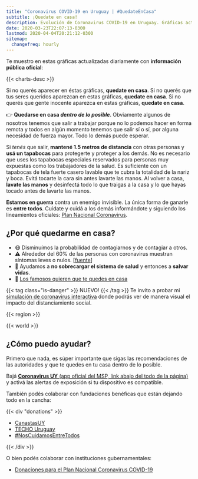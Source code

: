 ```yaml
---
title: "Coronavirus COVID-19 en Uruguay | #QuedateEnCasa"
subtitle: ¡Quedate en casa!
description: Evolución de Coronavirus COVID-19 en Uruguay. Gráficas actualizadas diariamente con información oficial. Si no querés aparecer en este sitio, quedate en casa.
date: 2020-03-23T22:07:13-0300
lastmod: 2020-04-04T20:21:12-0300
sitemap:
  changefreq: hourly
---
```

<!--
{{< uruguay >}}
-->

Te muestro en estas gráficas actualizadas diariamente con **información pública oficial**:

{{< charts-desc >}}

Si no querés aparecer en éstas gráficas, **quedate en casa**. Si no querés que tus seres queridos aparezcan en estas gráficas, **quedate en casa**. Si no querés que gente inocente aparezca en estas gráficas, **quedate en casa**.

👉 **Quedarse en casa _dentro de lo posible_**. Obviamente algunos de nosotros tenemos que salir a trabajar porque no lo podemos hacer en forma remota y todos en algún momento tenemos que salir sí o sí, por alguna necesidad de fuerza mayor. Todo lo demás puede esperar.

Si _tenés_ que salir, **mantené 1.5 metros de distancia** con otras personas y **usá un tapabocas** para protegerte y proteger a los demás. No es necesario que uses los tapabocas especiales reservados para personas muy expuestas como los trabajadores de la salud. Es suficiente con un tapabocas de tela fuerte casero lavable que te cubra la totalidad de la nariz y boca. Evitá tocarte la cara sin antes lavarte las manos. Al volver a casa, **lavate las manos** y desinfectá todo lo que traigas a la casa y lo que hayas tocado antes de lavarte las manos.

**Estamos en guerra** contra un enemigo invisible. La única forma de ganarle es **entre todos**. Cuidate y cuidá a los demás informándote y siguiendo los lineamientos oficiales: [Plan Nacional Coronavirus][MSP_coronavirus].

## ¿Por qué quedarme en casa?

* 😷 Disminuímos la probabilidad de contagiarnos y de contagiar a otros.
* ⚠️ Alrededor del 60% de las personas con coronavirus muestran síntomas leves o nulos. [[fuente][asymptomatic_cases]]
* 🏥 Ayudamos a **no sobrecargar el sistema de salud** y entonces a **salvar vidas**.
* 🤩 [Los famosos quieren que te quedes en casa](/celebrities)

{{< tag class="is-danger" >}}
NUEVO!
{{< /tag >}}
Te invito a probar mi [simulación de coronavirus interactiva][simulator] donde podrás ver de manera visual el impacto del distanciamiento social.

{{< region >}}

{{< world >}}

## ¿Cómo puedo ayudar?

Primero que nada, es súper importante que sigas las recomendaciones de las autoridades y que te quedes en tu casa dentro de lo posible.

Bajá [**Coronavirus UY** (app oficial del MSP, link abajo del todo de la página)](https://www.gub.uy/ministerio-salud-publica/coronavirus) y activá las alertas de exposición si tu dispositivo es compatible.

También podés colaborar con fundaciones benéficas que están dejando todo en la cancha:

{{< div "donations" >}}

* [CanastasUY](https://www.instagram.com/canastasuy/)
* [TECHO Uruguay](https://www.instagram.com/techo_uy/)
* [#NosCuidamosEntreTodos](https://bit.ly/2U1hjnu)

{{< /div >}}

O bien podés colaborar con instituciones gubernamentales:

* [Donaciones para el Plan Nacional Coronavirus COVID-19][donacionesPN]

[MSP_coronavirus]: https://www.gub.uy/ministerio-salud-publica/comunicacion/publicaciones/informacion-para-poblacion
[coronaviruswikipedia]: https://es.wikipedia.org/wiki/Pandemia_de_enfermedad_por_coronavirus_de_2020_en_Uruguay
[asymptomatic_cases]: https://www.medrxiv.org/content/10.1101/2020.03.03.20030593v1
[donacionesPN]: https://www.gub.uy/sistema-nacional-emergencias/comunicacion/comunicados/donaciones-para-plan-nacional-coronavirus-covid-19
[simulator]: /simulation
